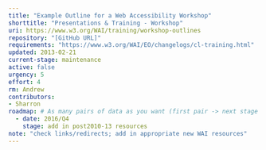```yaml
---
title: "Example Outline for a Web Accessibility Workshop"
shorttitle: "Presentations & Training - Workshop"
uri: https://www.w3.org/WAI/training/workshop-outlines
repository: "[GitHub URL]"
requirements: "https://www.w3.org/WAI/EO/changelogs/cl-training.html"
updated: 2013-02-21
current-stage: maintenance
active: false
urgency: 5
effort: 4
rm: Andrew
contributors:
- Sharron
roadmap: # As many pairs of data as you want (first pair -> next stage in the tool)
  - date: 2016/Q4
    stage: add in post2010-13 resources
note: "check links/redirects; add in appropriate new WAI resources"
---
```

